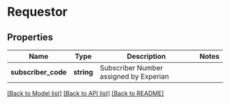 # Requestor

## Properties
Name | Type | Description | Notes
------------ | ------------- | ------------- | -------------
**subscriber_code** | **string** | Subscriber Number assigned by Experian | 

[[Back to Model list]](../README.md#documentation-for-models) [[Back to API list]](../README.md#documentation-for-api-endpoints) [[Back to README]](../README.md)


